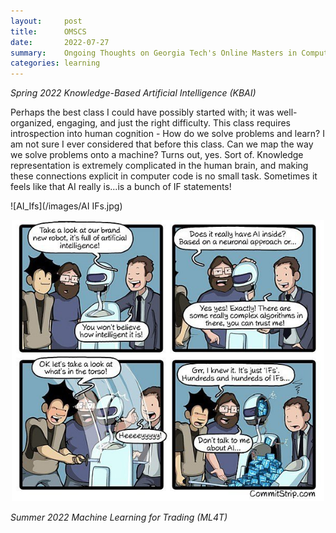 ```yaml
---
layout:     post
title:      OMSCS
date:       2022-07-27
summary:    Ongoing Thoughts on Georgia Tech's Online Masters in Computer Science
categories: learning
---
```


<style type="text/css">
  .post>.measure {
    max-width: 50rem;
  }
</style>

_Spring 2022 Knowledge-Based Artificial Intelligence (KBAI)_<br>

Perhaps the best class I could have possibly started with; it was well-organized, engaging, and just the right difficulty. This class requires introspection into human cognition - How do we solve problems and learn? I am not sure I ever considered that before this class. Can we map the way we solve problems onto a machine? Turns out, yes. Sort of. Knowledge representation is extremely complicated in the human brain, and making these connections explicit in computer code is no small task. Sometimes it feels like that AI really is...is a bunch of IF statements!

![AI_Ifs](/images/AI IFs.jpg)


<p align="center">
<img src="/images/AI IFs.jpg" width="500">
</p>
<p align="center" style="font-size:10px">



_Summer 2022 Machine Learning for Trading (ML4T)_<br>


